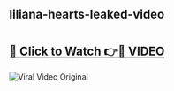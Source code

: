 ## liliana-hearts-leaked-video 

# <h2><a href="http://freeplayer.one?title=liliana-hearts-leaked-video&ref=21J">🔗 Click to Watch 👉🔴 VIDEO</a></h2>

<a href="http://freeplayer.one?title=liliana-hearts-leaked-video&ref=21J" rel="nofollow" data-target="animated-image.originalLink"><img src="https://i.ibb.co.com/xMMVF88/686577567.gif" alt="Viral Video Original" style="max-width: 100%; display: inline-block;" data-target="animated-image.originalImage"></a>

